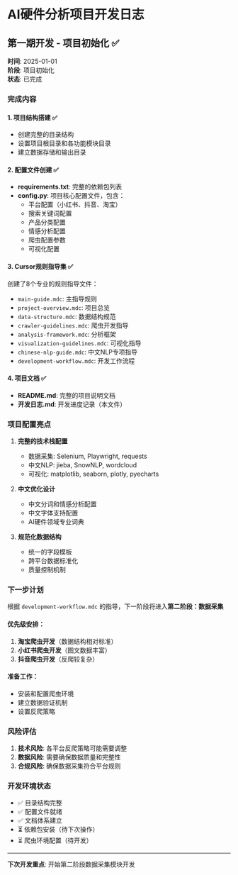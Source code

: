 # AI硬件分析项目开发日志

## 第一期开发 - 项目初始化 ✅

**时间**: 2025-01-01  
**阶段**: 项目初始化  
**状态**: 已完成

### 完成内容

#### 1. 项目结构搭建 ✅
- 创建完整的目录结构
- 设置项目根目录和各功能模块目录
- 建立数据存储和输出目录

#### 2. 配置文件创建 ✅
- **requirements.txt**: 完整的依赖包列表
- **config.py**: 项目核心配置文件，包含：
  - 平台配置（小红书、抖音、淘宝）
  - 搜索关键词配置
  - 产品分类配置
  - 情感分析配置
  - 爬虫配置参数
  - 可视化配置

#### 3. Cursor规则指导集 ✅
创建了8个专业的规则指导文件：
- `main-guide.mdc`: 主指导规则
- `project-overview.mdc`: 项目总览
- `data-structure.mdc`: 数据结构规范  
- `crawler-guidelines.mdc`: 爬虫开发指导
- `analysis-framework.mdc`: 分析框架
- `visualization-guidelines.mdc`: 可视化指导
- `chinese-nlp-guide.mdc`: 中文NLP专项指导
- `development-workflow.mdc`: 开发工作流程

#### 4. 项目文档 ✅
- **README.md**: 完整的项目说明文档
- **开发日志.md**: 开发进度记录（本文件）

### 项目配置亮点

1. **完整的技术栈配置**
   - 数据采集: Selenium, Playwright, requests
   - 中文NLP: jieba, SnowNLP, wordcloud  
   - 可视化: matplotlib, seaborn, plotly, pyecharts

2. **中文优化设计**
   - 中文分词和情感分析配置
   - 中文字体支持配置
   - AI硬件领域专业词典

3. **规范化数据结构**
   - 统一的字段模板
   - 跨平台数据标准化
   - 质量控制机制

### 下一步计划

根据 `development-workflow.mdc` 的指导，下一阶段将进入**第二阶段：数据采集**

#### 优先级安排：
1. **淘宝爬虫开发**（数据结构相对标准）
2. **小红书爬虫开发**（图文数据丰富）  
3. **抖音爬虫开发**（反爬较复杂）

#### 准备工作：
- 安装和配置爬虫环境
- 建立数据验证机制
- 设置反爬策略

### 风险评估

1. **技术风险**: 各平台反爬策略可能需要调整
2. **数据风险**: 需要确保数据质量和完整性  
3. **合规风险**: 确保数据采集符合平台规则

### 开发环境状态

- ✅ 目录结构完整
- ✅ 配置文件就绪
- ✅ 文档体系建立
- ⏳ 依赖包安装（待下次操作）
- ⏳ 爬虫环境配置（待开发）

---

**下次开发重点**: 开始第二阶段数据采集模块开发 